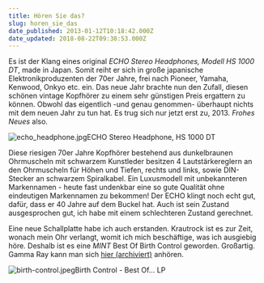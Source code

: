```yaml
---
title: Hören Sie das?
slug: horen_sie_das
date_published: 2013-01-12T10:18:42.000Z
date_updated: 2018-08-22T09:38:53.000Z
---
```


Es ist der Klang eines original *ECHO Stereo Headphones, Modell HS 1000 DT*, made in Japan. Somit reiht er sich in große japanische Elektronikproduzenten der 70er Jahre, frei nach Pioneer, Yamaha, Kenwood, Onkyo etc. ein. Das neue Jahr brachte nun den Zufall, diesen schönen vintage Kopfhörer zu einem sehr günstigen Preis ergattern zu können. Obwohl das eigentlich -und genau genommen- überhaupt nichts mit dem neuen Jahr zu tun hat. Es trug sich nur jetzt erst zu, 2013. *Frohes Neues* also.

![echo_headphone.jpg](__GHOST_URL__/Krafft-Prinzmetal/skalen/assets_c/2013/01/echo_headphone-thumb-580x580-383.jpg)ECHO Stereo Headphone, HS 1000 DT

Diese riesigen 70er Jahre Kopfhörer bestehend aus dunkelbraunen Ohrmuscheln mit schwarzem Kunstleder besitzen 4 Lautstärkereglern an den Ohrmuscheln für Höhen und Tiefen, rechts und links, sowie DIN-Stecker an schwarzem Spiralkabel. Ein Luxusmodell mit unbekannteren Markennamen - heute fast undenkbar eine so gute Qualität ohne eindeutigen Markennamen zu bekommen!
Der ECHO klingt noch echt gut, dafür, dass er 40 Jahre auf dem Buckel hat. Auch ist sein Zustand ausgesprochen gut, ich habe mit einem schlechteren Zustand gerechnet.

Eine neue Schallplatte habe ich auch erstanden. Krautrock ist es zur Zeit, wonach mein Ohr verlangt, womit ich mich beschäftige, was ich ausgiebig höre. Deshalb ist es eine *MINT* Best Of Birth Control geworden. Großartig. Gamma Ray kann man sich [hier (archiviert)](http://web.archive.org/web/20130216020711/http://zurueckzumbeton.com/2013/01/06/gamma-ray) anhören.

![birth-control.jpeg](__GHOST_URL__/Krafft-Prinzmetal/skalen/assets_c/2013/01/birth-control-thumb-569x600-385.jpeg)Birth Control - Best Of… LP
